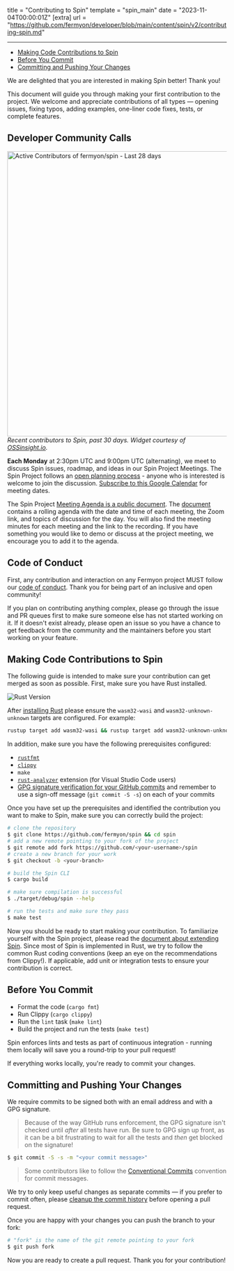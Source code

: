 title = "Contributing to Spin"
template = "spin_main"
date = "2023-11-04T00:00:01Z"
[extra]
url = "https://github.com/fermyon/developer/blob/main/content/spin/v2/contributing-spin.md"

---
- [Making Code Contributions to Spin](#making-code-contributions-to-spin)
- [Before You Commit](#before-you-commit)
- [Committing and Pushing Your Changes](#committing-and-pushing-your-changes)

We are delighted that you are interested in making Spin better! Thank you!

This document will guide you through making your first contribution to the project.
We welcome and appreciate contributions of all types — opening issues, fixing
typos, adding examples, one-liner code fixes, tests, or complete features.


## Developer Community Calls

<div style="display: block" align="left">
  <source media="(prefers-color-scheme: dark)" srcset="https://next.ossinsight.io/widgets/official/compose-recent-active-contributors/thumbnail.png?repo_id=423679664&limit=30&image_size=auto&color_scheme=dark" width="655" height="auto">
  <img alt="Active Contributors of fermyon/spin - Last 28 days" src="https://next.ossinsight.io/widgets/official/compose-recent-active-contributors/thumbnail.png?repo_id=423679664&limit=30&image_size=auto&color_scheme=light" width="655" height="auto">
  </div>

<aside><em>Recent contributors to Spin, past 30 days. Widget courtesy of <a href="https://next.ossinsight.io/widgets/official/compose-recent-active-contributors?repo_id=423679664&limit=30">OSSinsight.io</a>.</em>
</aside>

<strong>Each Monday</strong> at 2:30pm UTC and 9:00pm UTC (alternating), we meet to discuss Spin issues, roadmap, and ideas in our Spin Project Meetings. The Spin Project follows an [open planning process](https://www.fermyon.com/blog/moving-to-a-fully-open-planning-process-for-the-spin-project) - anyone who is interested is welcome to join the discussion. [Subscribe to this Google Calendar](https://calendar.google.com/calendar/u/1?cid=c3Bpbi5tYWludGFpbmVyc0BnbWFpbC5jb20) for meeting dates.

The Spin Project [Meeting Agenda is a public document](https://docs.google.com/document/d/1EG392gb8Eg-1ZEPDy18pgFZvMMrdAEybpCSufFXoe00/edit?usp=sharing). The [document](https://docs.google.com/document/d/1EG392gb8Eg-1ZEPDy18pgFZvMMrdAEybpCSufFXoe00/edit?usp=sharing) contains a rolling agenda with the date and time of each meeting, the Zoom link, and topics of discussion for the day. You will also find the meeting minutes for each meeting and the link to the recording. If you have something you would like to demo or discuss at the project meeting, we encourage you to add it to the agenda.



## Code of Conduct

First, any contribution and interaction on any Fermyon project MUST follow our
[code of conduct](https://www.fermyon.com/code-of-conduct). Thank you for being
part of an inclusive and open community!

If you plan on contributing anything complex, please go through the issue and PR
queues first to make sure someone else has not started working on it. If it
doesn't exist already, please open an issue so you have a chance to get feedback
from the community and the maintainers before you start working on your feature.

## Making Code Contributions to Spin

The following guide is intended to make sure your contribution can get merged as
soon as possible. First, make sure you have Rust installed.

![Rust Version](https://img.shields.io/badge/dynamic/toml?url=https%3A%2F%2Fraw.githubusercontent.com%2Ffermyon%2Fspin%2Fmain%2FCargo.toml&query=$[%27workspace%27][%27package%27][%27rust-version%27]&label=Rust%20Version&logo=Rust&color=orange)

After [installing Rust](https://www.rust-lang.org/tools/install) please ensure the `wasm32-wasi` and
  `wasm32-unknown-unknown` targets are configured. For example:
  
```bash
rustup target add wasm32-wasi && rustup target add wasm32-unknown-unknown
```

In addition, make sure you have the following prerequisites configured:

- [`rustfmt`](https://github.com/rust-lang/rustfmt)
- [`clippy`](https://github.com/rust-lang/rust-clippy) 
- `make`
- [`rust-analyzer`](https://rust-analyzer.github.io/) extension (for Visual Studio Code users)
- [GPG signature verification for your GitHub commits](https://docs.github.com/en/authentication/managing-commit-signature-verification/about-commit-signature-verification) and remember to use a sign-off message (`git commit -S -s`) on each of your commits

Once you have set up the prerequisites and identified the contribution you want to make to Spin, make sure you can correctly build the project:

<!-- @selectiveCpy -->

```bash
# clone the repository
$ git clone https://github.com/fermyon/spin && cd spin
# add a new remote pointing to your fork of the project
$ git remote add fork https://github.com/<your-username>/spin
# create a new branch for your work
$ git checkout -b <your-branch>

# build the Spin CLI
$ cargo build

# make sure compilation is successful
$ ./target/debug/spin --help

# run the tests and make sure they pass
$ make test
```

Now you should be ready to start making your contribution. To familiarize
yourself with the Spin project, please read the
[document about extending Spin](./extending-and-embedding.md). Since most of Spin is implemented in
Rust, we try to follow the common Rust coding conventions (keep an eye on the
recommendations from Clippy!). If applicable, add unit or integration tests to
ensure your contribution is correct.

## Before You Commit

* Format the code (`cargo fmt`)
* Run Clippy (`cargo clippy`)
* Run the `lint` task (`make lint`)
* Build the project and run the tests (`make test`)

Spin enforces lints and tests as part of continuous integration - running them locally will save you a round-trip to your pull request!

If everything works locally, you're ready to commit your changes.

## Committing and Pushing Your Changes

We require commits to be signed both with an email address and with a GPG signature.

> Because of the way GitHub runs enforcement, the GPG signature isn't checked until _after_ all tests have run.  Be sure to GPG sign up front, as it can be a bit frustrating to wait for all the tests and _then_ get blocked on the signature!

<!-- @selectiveCpy -->

```bash
$ git commit -S -s -m "<your commit message>"
```

> Some contributors like to follow the [Conventional Commits](https://github.com/conventional-commits) convention for commit messages.

We try to only keep useful changes as separate commits — if you prefer to commit
often, please
[cleanup the commit history](https://git-scm.com/book/en/v2/Git-Tools-Rewriting-History)
before opening a pull request.

Once you are happy with your changes you can push the branch to your fork:

<!-- @selectiveCpy -->

```bash
# "fork" is the name of the git remote pointing to your fork
$ git push fork
```

Now you are ready to create a pull request. Thank you for your contribution!
